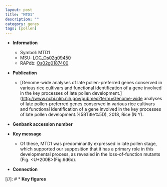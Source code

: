 ```yaml
---
layout: post
title: "MTD1"
description: ""
category: genes
tags: [pollen]
---
```


* **Information**  
    + Symbol: MTD1  
    + MSU: [LOC_Os02g09450](http://rice.uga.edu/cgi-bin/ORF_infopage.cgi?orf=LOC_Os02g09450)  
    + RAPdb: [Os02g0187400](https://rapdb.dna.affrc.go.jp/locus/?name=Os02g0187400)  

* **Publication**  
    + [Genome-wide analyses of late pollen-preferred genes conserved in various rice cultivars and functional identification of a gene involved in the key processes of late pollen development.](http://www.ncbi.nlm.nih.gov/pubmed?term=Genome-wide analyses of late pollen-preferred genes conserved in various rice cultivars and functional identification of a gene involved in the key processes of late pollen development.%5BTitle%5D), 2018, Rice (N Y).

* **Genbank accession number**  

* **Key message**  
    + Of these, MTD1 was predominantly expressed in late pollen stage, which supported our supposition that it has a primary role in this developmental process, as revealed in the loss-of-function mutants (Fig. <U+200B>(Fig.6d6d).

* **Connection**  

[//]: # * **Key figures**  


